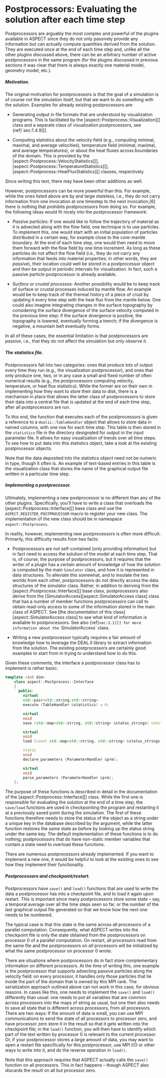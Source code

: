 # Postprocessors: Evaluating the solution after each time step

Postprocessors are arguably the most complex and powerful of the plugins
available in ASPECT since they do not only
passively provide any information but can actually compute quantities derived
from the solution. They are executed once at the end of each time step and,
unlike all the other plugins discussed above, there can be an arbitrary number
of active postprocessors in the same program (for the plugins discussed in
previous sections it was clear that there is always exactly one material
model, geometry model, etc.).

##### Motivation.

The original motivation for postprocessors is that the goal of a simulation is
of course not the simulation itself, but that we want to do something with the
solution. Examples for already existing postprocessors are:

-   Generating output in file formats that are understood by visualization
    programs. This is facilitated by the
    [aspect::Postprocess::Visualization][] class and a separate class of
    visualization postprocessors, see {ref}`sec:1.4.9][].

-   Computing statistics about the velocity field (e.g., computing minimal,
    maximal, and average velocities), temperature field (minimal, maximal, and
    average temperatures), or about the heat fluxes across boundaries of the
    domain. This is provided by the
    [aspect::Postprocess::VelocityStatistics][],
    [aspect::Postprocess::TemperatureStatistics][],
    [aspect::Postprocess::HeatFluxStatistics][] classes, respectively.

Since writing this text, there may have been other additions as well.

However, postprocessors can be more powerful than this. For example, while the
ones listed above are by and large stateless, i.e., they do not carry
information from one invocation at one timestep to the next invocation,[6]
there is nothing that prohibits postprocessors from doing so. For example, the
following ideas would fit nicely into the postprocessor framework:

-   *Passive particles:* If one would like to follow the trajectory of
    material as it is advected along with the flow field, one technique is to
    use particles. To implement this, one would start with an initial
    population of particles distributed in a certain way, for example close to
    the core-mantle boundary. At the end of each time step, one would then
    need to move them forward with the flow field by one time increment. As
    long as these particles do not affect the flow field (i.e., they do not
    carry any information that feeds into material properties; in other words,
    they are *passive*), their location could well be stored in a
    postprocessor object and then be output in periodic intervals for
    visualization. In fact, such a passive particle postprocessor is already
    available.

-   *Surface or crustal processes:* Another possibility would be to keep track
    of surface or crustal processes induced by mantle flow. An example would
    be to keep track of the thermal history of a piece of crust by updating it
    every time step with the heat flux from the mantle below. One could also
    imagine integrating changes in the surface topography by considering the
    surface divergence of the surface velocity computed in the previous time
    step: if the surface divergence is positive, the topography is lowered,
    eventually forming a trench; if the divergence is negative, a mountain
    belt eventually forms.

In all of these cases, the essential limitation is that postprocessors are
*passive*, i.e., that they do not affect the simulation but only observe it.

##### The statistics file.

Postprocessors fall into two categories: ones that produce lots of output
every time they run (e.g., the visualization postprocessor), and ones that
only produce one, two, or in any case a small and fixed number of often
numerical results (e.g., the postprocessors computing velocity, temperature,
or heat flux statistics). While the former are on their own in implementing
how they want to store their data to disk, there is a mechanism in place that
allows the latter class of postprocessors to store their data into a central
file that is updated at the end of each time step, after all postprocessors
are run.

To this end, the function that executes each of the postprocessors is given a
reference to a `dealii::TableHandler` object that allows to store data in
named columns, with one row for each time step. This table is then stored in
the `statistics` file in the directory designated for output in the input
parameter file. It allows for easy visualization of trends over all time
steps. To see how to put data into this statistics object, take a look at the
existing postprocessor objects.

Note that the data deposited into the statistics object need not be numeric in
type, though it often is. An example of text-based entries in this table is
the visualization class that stores the name of the graphical output file
written in a particular time step.

##### Implementing a postprocessor.

Ultimately, implementing a new postprocessor is no different than any of the
other plugins. Specifically, you'll have to write a class that overloads
the [aspect::Postprocess::Interface][] base class and use the
`ASPECT_REGISTER_POSTPROCESSOR` macro to register your new class. The
implementation of the new class should be in namespace `aspect::Postprocess`.

In reality, however, implementing new postprocessors is often more difficult.
Primarily, this difficulty results from two facts:

-   Postprocessors are not self-contained (only providing information) but in
    fact need to access the solution of the model at each time step. That is,
    of course, the purpose of postprocessors, but it requires that the writer
    of a plugin has a certain amount of knowledge of how the solution is
    computed by the main `Simulator` class, and how it is represented in data
    structures. To alleviate this somewhat, and to insulate the two worlds
    from each other, postprocessors do not directly access the data structures
    of the simulator class. Rather, in addition to deriving from the
    [aspect::Postprocess::Interface][] base class, postprocessors also derive
    from the [SimulatorAccess][aspect::SimulatorAccess class] class that has a
    number of member functions postprocessors can call to obtain read-only
    access to some of the information stored in the main class of
    ASPECT. See [the documentation of this
    class][aspect::SimulatorAccess class] to see what kind of information is
    available to postprocessors. See also {ref}`sec:1.1][] for more
    information about the `SimulatorAccess` class.

-   Writing a new postprocessor typically requires a fair amount of knowledge
    how to leverage the DEAL.II library to
    extract information from the solution. The existing postprocessors are
    certainly good examples to start from in trying to understand how to do
    this.

Given these comments, the interface a postprocessor class has to implement is
rather basic:

``` c++
template <int dim>
    class aspect::Postprocess::Interface
    {
      public:
        virtual
        std::pair<std::string,std::string>
        execute (TableHandler &statistics) = 0;

        virtual
        void
        save (std::map<std::string, std::string> &status_strings) const;

        virtual
        void
        load (const std::map<std::string, std::string> &status_strings);

        static
        void
        declare_parameters (ParameterHandler &prm);

        virtual
        void
        parse_parameters (ParameterHandler &prm);
    };
```

The purpose of these functions is described in detail in the documentation of
the [aspect::Postprocess::Interface][] class. While the first one is
responsible for evaluating the solution at the end of a time step, the
`save/load` functions are used in checkpointing the program and restarting it
at a previously saved point during the simulation. The first of these
functions therefore needs to store the status of the object as a string under
a unique key in the database described by the argument, while the latter
function restores the same state as before by looking up the status string
under the same key. The default implementation of these functions is to do
nothing; postprocessors that do have non-static member variables that contain
a state need to overload these functions.

There are numerous postprocessors already implemented. If you want to
implement a new one, it would be helpful to look at the existing ones to see
how they implement their functionality.

##### Postprocessors and checkpoint/restart.

Postprocessors have `save()` and `load()` functions that are used to write the
data a postprocessor has into a checkpoint file, and to load it again upon
restart. This is important since many postprocessors store some state &ndash;
say, a temporal average over all the time steps seen so far, or the number of
the last graphical output file generated so that we know how the next one
needs to be numbered.

The typical case is that this state is the same across all processors of a
parallel computation. Consequently, what ASPECT
writes into the checkpoint file is only the state obtained from the
postprocessors on processor 0 of a parallel computation. On restart, all
processors read from the same file and the postprocessors on *all* processors
will be initialized by what the same postprocessor on processor 0 wrote.

There are situations where postprocessors do in fact store complementary
information on different processors. At the time of writing this, one example
is the postprocessor that supports advecting passive particles along the
velocity field: on every processor, it handles only those particles that lie
inside the part of the domain that is owned by this MPI rank. The
serialization approach outlined above can not work in this case, for obvious
reasons. In cases like this, one needs to implement the `save()` and `load()`
differently than usual: one needs to put all variables that are common across
processors into the maps of string as usual, but one then also needs to save
all state that is different across processors, from all processors. There are
two ways: If the amount of data is small, you can use MPI communications to
send the state of all processors to processor zero, and have processor zero
store it in the result so that it gets written into the checkpoint file; in
the `load()` function, you will then have to identify which part of the text
written by processor 0 is relevant to the current processor. Or, if your
postprocessor stores a large amount of data, you may want to open a restart
file specifically for this postprocessor, use MPI I/O or other ways to write
into it, and do the reverse operation in `load()`.

Note that this approach requires that ASPECT
actually calls the `save()` function on all processors. This in fact happens
&ndash; though ASPECT also discards the result
on all but processor zero.
